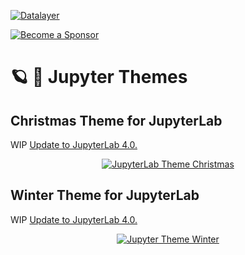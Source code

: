 [![Datalayer](https://assets.datalayer.design/datalayer-25.svg)](https://datalayer.io)

[![Become a Sponsor](https://img.shields.io/static/v1?label=Become%20a%20Sponsor&message=%E2%9D%A4&logo=GitHub&style=flat&color=1ABC9C)](https://github.com/sponsors/datalayer)

# 🪐 🎅 Jupyter Themes

## Christmas Theme for JupyterLab

WIP [Update to JupyterLab 4.0.](https://github.com/datalayer/jupyter-themes/issues/1)

<div align="center" style="text-align: center">
  <a href="./jupyterlab-christmas">
    <img alt="JupyterLab Theme Christmas" src="https://datalayer-jupyter-examples.s3.amazonaws.com/jupyterlab-theme-christmas.png" />
  </a>
</div>

## Winter Theme for JupyterLab

WIP [Update to JupyterLab 4.0.](https://github.com/datalayer/jupyter-themes/issues/1)

<div align="center" style="text-align: center">
  <a href="./jupyterlab-winter">
    <img alt="Jupyter Theme Winter" src="https://datalayer-jupyter-examples.s3.amazonaws.com/jupyterlab-theme-winter.png" />
  </a>
</div>
